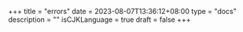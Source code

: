 +++
title = "errors"
date = 2023-08-07T13:36:12+08:00
type = "docs"
description = ""
isCJKLanguage = true
draft = false
+++